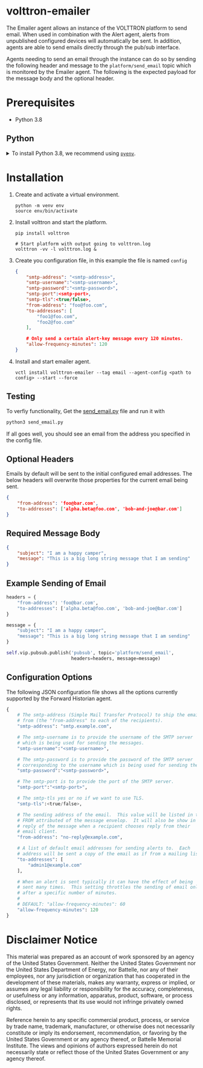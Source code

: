 volttron-emailer
=======

The Emailer agent allows an instance of the VOLTTRON platform to send
email.  When used in combination with the Alert agent, alerts from
unpublished configured devices will automatically be sent.  In addition,
agents are able to send emails directly through the pub/sub interface.

Agents needing to send an email through the instance can do so by
sending the following header and message to the `platform/send_email` topic
which is monitored by the Emailer agent.  The following 
is the expected payload for the message body and the optional header.


# Prerequisites

* Python 3.8

## Python

<details>
<summary>To install Python 3.8, we recommend using <a href="https://github.com/pyenv/pyenv"><code>pyenv</code></a>.</summary>

```bash
# install pyenv
git clone https://github.com/pyenv/pyenv ~/.pyenv

# setup pyenv (you should also put these three lines in .bashrc or similar)
export PATH="${HOME}/.pyenv/bin:${PATH}"
export PYENV_ROOT="${HOME}/.pyenv"
eval "$(pyenv init -)"

# install Python 3.8
pyenv install 3.8.10

# make it available globally
pyenv global system 3.8.10
```
</details>

# Installation

1. Create and activate a virtual environment.

    ```shell
    python -m venv env
    source env/bin/activate
    ```

2. Install volttron and start the platform.

    ```shell
    pip install volttron

    # Start platform with output going to volttron.log
    volttron -vv -l volttron.log &
    ```

3. Create you configuration file, in this example the file is named `config`

    ```json
    {
        "smtp-address": "<smtp-address>",
        "smtp-username":"<smtp-username>",
        "smtp-password":"<smtp-password>",
        "smtp-port":<smtp-port>,
        "smtp-tls":<true/false>,
        "from-address": "foo@foo.com",
        "to-addresses": [
            "foo1@foo.com",
            "foo2@foo.com"
        ],

        # Only send a certain alert-key message every 120 minutes.
        "allow-frequency-minutes": 120
    }
    ```
4. Install and start emailer agent.

    ```shell
    vctl install volttron-emailer --tag email --agent-config <path to config> --start --force
    ```

## Testing

To verfiy functionality, Get the [send_email.py](./tests/send_email.py) file and run it with

```bash
python3 send_email.py
```
If all goes well, you should see an email from the address you specified in the config file. 

Optional Headers
----------------

Emails by default will be sent to the initial configured email
addresses. The below headers will overwrite those properties for the
current email being sent.

``` json
{
    "from-address": 'foo@bar.com',
    "to-addresses": ['alpha.beta@foo.com', 'bob-and-joe@bar.com']
}
```


Required Message Body
---------------------

``` json
{
    "subject": "I am a happy camper",
    "message": "This is a big long string message that I am sending"
}
```


Example Sending of Email
------------------------

``` python
headers = {
    "from-address": 'foo@bar.com',
    "to-addresses": ['alpha.beta@foo.com', 'bob-and-joe@bar.com']
}

message = {
    "subject": "I am a happy camper",
    "message": "This is a big long string message that I am sending"
}

self.vip.pubsub.publish('pubsub', topic='platform/send_email',
                        headers=headers, message=message)
```


Configuration Options
---------------------

The following JSON configuration file shows all the options currently
supported by the Forward Historian agent.

``` python
{
    # The smtp-address (Simple Mail Transfer Protocol) to ship the email
    # from (the "from-address" to each of the recipients).
    "smtp-address": "smtp.example.com",

    # The smtp-username is to provide the username of the SMTP server
    # which is being used for sending the messages.
    "smtp-username":"<smtp-username>",

    # The smtp-password is to provide the password of the SMTP server
    # corresponding to the username which is being used for sending the messages.
    "smtp-password":"<smtp-password>",

    # The smtp-port is to provide the port of the SMTP server.
    "smtp-port":"<smtp-port>",

    # The smtp-tls yes or no if we want to use TLS.
    "smtp-tls":<true/false>,

    # The sending address of the email.  This value will be listed in the
    # FROM attributed of the message envelop.  It will also be show in the
    # reply of the message when a recipient chooses reply from their
    # email client.
    "from-address": "no-reply@example.com",

    # A list of default email addresses for sending alerts to.  Each
    # address will be sent a copy of the email as if from a mailing list.
    "to-addresses": [
        "admin1@example.com"
    ],

    # When an alert is sent typically it can have the effect of being
    # sent many times.  This setting throttles the sending of email only
    # after a specific number of minutes.
    #
    # DEFAULT: "allow-frequency-minutes": 60
    "allow-frequency-minutes": 120
}
```
# Disclaimer Notice

This material was prepared as an account of work sponsored by an agency of the
United States Government.  Neither the United States Government nor the United
States Department of Energy, nor Battelle, nor any of their employees, nor any
jurisdiction or organization that has cooperated in the development of these
materials, makes any warranty, express or implied, or assumes any legal
liability or responsibility for the accuracy, completeness, or usefulness or any
information, apparatus, product, software, or process disclosed, or represents
that its use would not infringe privately owned rights.

Reference herein to any specific commercial product, process, or service by
trade name, trademark, manufacturer, or otherwise does not necessarily
constitute or imply its endorsement, recommendation, or favoring by the United
States Government or any agency thereof, or Battelle Memorial Institute. The
views and opinions of authors expressed herein do not necessarily state or
reflect those of the United States Government or any agency thereof.